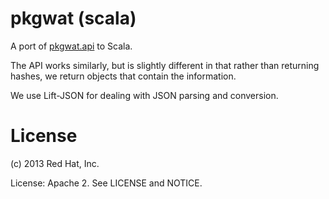 # pkgwat (scala)

A port of [pkgwat.api](https://github.com/fedora-infra/pkgwat.api) to Scala.

The API works similarly, but is slightly different in that rather than
returning hashes, we return objects that contain the information.

We use Lift-JSON for dealing with JSON parsing and conversion.

# License

(c) 2013 Red Hat, Inc.

License: Apache 2. See LICENSE and NOTICE.
